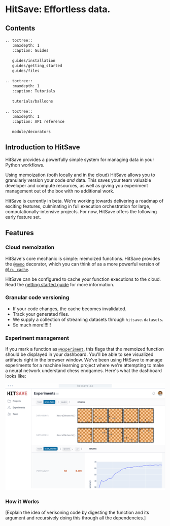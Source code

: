 # HitSave: Effortless data.

## Contents

```{eval-rst}
.. toctree::
   :maxdepth: 1
   :caption: Guides

   guides/installation
   guides/getting_started
   guides/files

.. toctree::
   :maxdepth: 1
   :caption: Tutorials

   tutorials/balloons

.. toctree::
   :maxdepth: 1
   :caption: API reference

   module/decorators
```

## Introduction to HitSave

HitSave provides a powerfully simple system for managing data in your Python 
workflows. 

Using memoization (both locally and in the cloud) HitSave allows you 
to granularly version your code _and_ data. This saves your team valuable developer
and compute resources, as well as giving you experiment management out of the box
with no additional work.

HitSave is currently in beta. We're working towards delivering a roadmap 
of exciting features, culminating in full execution orchestration for large, 
computationally-intensive projects. For now, HitSave offers the following early 
feature set.

## Features

### Cloud memoization

HitSave's core mechanic is simple: memoized functions. HitSave provides the [`@memo`](hitsave.memo)
decorator, which you can think of as a more powerful version of [`@lru_cache`](https://docs.python.org/3/library/functools.html#functools.lru_cache).

HitSave can be configured to cache your function executions to the cloud. Read the
[getting started guide](/guides/getting_started.md) for more information.

### Granular code versioning


- If your code changes, the cache becomes invalidated.
- Track your generated files.
- We supply a collection of streaming datasets through `hitsave.datasets`.
- So much more!!!!!!

### Experiment management

If you mark a function as [`@experiment`](hitsave.experiment), this flags that the memoized function 
should be displayed in your dashboard. You'll be able to see visualized artifacts 
right in the browser window. We've been using HitSave to manage experiments for a 
machine learning project where we're attempting to make a neural network understand 
chess endgames. Here's what the dashboard looks like:

![HitSave experiment tracking dashboard](../../web/src/images/screenshots/experiment-tracking.png)

### How it Works

[Explain the idea of verisoning code by digesting the function and its argument
and recursively doing this through all the dependencies.]
